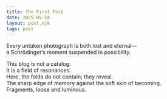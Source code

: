 ```yaml
---
title: The First Fold
date: 2025-05-24
layout: post.njk
tags: post
---
```


Every untaken photograph is both lost and eternal—  
a Schrödinger’s moment suspended in possibility.

This blog is not a catalog.  
It is a field of resonances.  
Here, the folds do not contain; they reveal.  
The sharp edge of memory against the soft skin of becoming.  
Fragments, loose and luminous.
